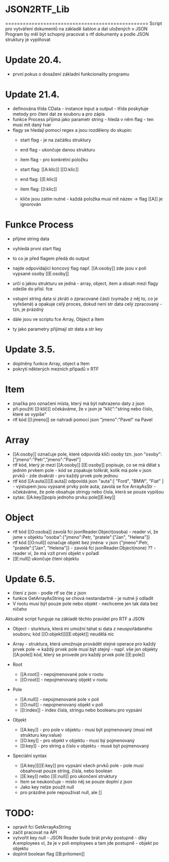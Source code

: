 # JSON2RTF_Lib
=================================================
Script pro vytváření dokumentů na základě šablon a dat uložených v JSON
Program by měl být schopný pracovat s rtf dokumenty a podle JSON struktury je vyplňovat


Update 20.4.
=================================================
- první pokus o dosažení základní funkcionality programu


Update 21.4.
=================================================
- definována třída CData - instance input a output - třída poskytuje metody pro čtení dat
  ze souboru a pro zápis
- funkce Process přijímá jako parametr string - hledá v něm flag - ten musí mít daný tvar
- flagy se hledají pomocí regex a jsou rozděleny do skupin:
  - start flag - je na začátku struktury
  - end flag - ukončuje danou strukturu
  - item flag - pro konkrétní položku

  - start flag: [[A:klic]] [[O:klic]]
  - end flag: [[E:klic]]
  - item flag: [[I:klic]]

  - kliče jsou zatím nutné - každá položka musí mít název -> flag [[A]] je ignorován

Funkce Process
================
- přijme string data
- vyhledá první start flag
- to co je před flagem předá do output
- najde odpovídající koncový flag např. [[A:osoby]] zde jsou v poli vypsané osoby [[E:osoby]]
- určí o jakou strukturu se jedná - array, object, item a obsah mezi flagy odešle do přísl. fce
- vstupní string data si zkrátí o zpracované části (vymaže z něj to, co je vyřešené) a 
  opakuje celý proces, dokud není str data celý zpracovaný - tzn, je prázdný

- dále jsou ve scriptu fce Array, Object a Item
- ty jako parametry přijímají str data a str key


Update 3.5.
=================================================
- doplněny funkce Array, object a Item
- pokrytí některých mezních případů v RTF

Item
=========
- značka pro označení místa, který má být nahrazeno daty z json
- při použití [[I:klíč]] očekáváme, že v json je "klíč":"string nebo číslo, které se vypíše"
- rtf kód [[I:jmeno]] se nahradí pomocí json "jmeno":"Pavel" na Pavel


Array
========
- [[A:osoby]] označuje pole, které odpovídá klíči osoby tzn. json "osoby":["jmeno":"Petr","jmeno":"Pavel"]
- rtf kód, který je mezi [[A:osoby]] [[E:osoby]] popisuje, co se má dělat s jedním prvkem pole - kód se zopakuje tolikrát, kolik má pole v json prvků - zde dvakrát - pro každý prvek pole jednou
- rtf kód [[A:auta]][[E:auta]] odpovídá json "auta":[ "Ford", "BMW", "Fiat" ] - výstupem jsou vypsané prvky pole auta; zavolá se fce ArrayAsStr - očekáváme, že pole obsahuje stringy nebo čísla, která se pouze vypíšou
- sytax: [[A:key]]popis jednoho prvku pole[[E:key]]

Object
========
- rtf kód [[O:osoba]] zavolá fci jsonReader.Object(osoba) - reader ví, že jsme v objektu "osoba":{"jmeno":Petr, "pratele":["Jan", "Helena"]}
- rtf kód [[O:null]] označuje objekt bez jména: v json {"jmeno":Petr, "pratele":["Jan", "Helena"]} - zavolá fci jsonReader.Object(none) ?? - reader ví, že má vzít první objekt v pořadí
- [[E:null]] ukončuje čtení objektu 


Update 6.5.
=================================================
- čtení z json - podle rtf se čte z json
- funkce GetArrayAsString se chová nestandartně - je nutné ji odladit
- V rootu musí být pouze pole nebo objekt - nechceme jen tak data bez ničeho

Aktuálně script funguje na základě těchto pravidel pro RTF a JSON

- Object - sturktura, která mi umožní tahat si data z neuspořádaného souboru; kód [[O:objekt]][[E:objekt]] neudělá nic
- Array - struktura, která umožnuje provádět stejné operace pro každý prvek pole -> každý prvek pole musí být stejný - např. vše jen objekty
  [[A:pole]] kód, který se provede pro každý prvek pole [[E:pole]]

- Root
  - [[A:root]] - nepojmenované pole v rootu
  - [[O:root]] - nepojmenovaný objekt v rootu

- Pole
  - [[A:null]] - nepojmenované pole v poli
  - [[O:null]] - nepojmenovaný objekt v poli
  - [[I:index]] - index čísla, stringu nebo booleanu pro vypsání

- Objekt
  - [[A:key]] - pro pole v objektu - musí být pojmenovaný (musí mít strukturu key:value)
  - [[O:key]] - pro objekt v objektu - musí bý pojmenovaný
  - [[I:key]] - pro string a číslo v objektu - musé být pojmenovaný

- Speciální syntax
  - [[A:key]][[E:key]] pro vypsání všech prvků pole - pole musí obsahovat pouze string, čísla, nebo boolean
  - [[E:key]] nebo [[E:null]] pro ukončení struktury
  - Item se neukončuje - místo něj se pouze doplní z json
  - Jako key nelze použít null
  - pro prázdné pole nepoužívat null, ale []



TODO:
================
- opravit fci GetArrayAsString
- začít pracovat na API
- vytvořit key null - JSON Reader bude brát prvky postupně - díky A:employees ví, že je v poli employees a tam jde postupně - objekt po objektu
- doplnit boolean flag [[B:pritomen]]
